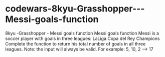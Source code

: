 # codewars-8kyu-Grasshopper---Messi-goals-function
8kyu -Grasshopper - Messi goals function     Messi goals function Messi is a soccer player with goals in three leagues:  LaLiga Copa del Rey Champions Complete the function to return his total number of goals in all three leagues.  Note: the input will always be valid.  For example:  5, 10, 2  -->  17
